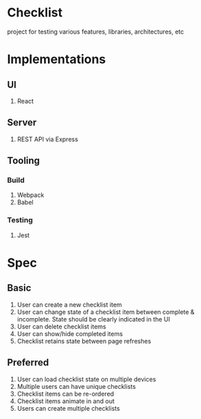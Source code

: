 # Checklist
project for testing various features, libraries, architectures, etc

# Implementations

## UI
1. React

## Server
1. REST API via Express

## Tooling

### Build
1. Webpack
2. Babel

### Testing
1. Jest

# Spec

## Basic
1. User can create a new checklist item
2. User can change state of a checklist item between complete & incomplete. State should be clearly indicated in the UI
3. User can delete checklist items
4. User can show/hide completed items
5. Checklist retains state between page refreshes

## Preferred
1. User can load checklist state on multiple devices
2. Multiple users can have unique checklists
3. Checklist items can be re-ordered
4. Checklist items animate in and out
5. Users can create multiple checklists
